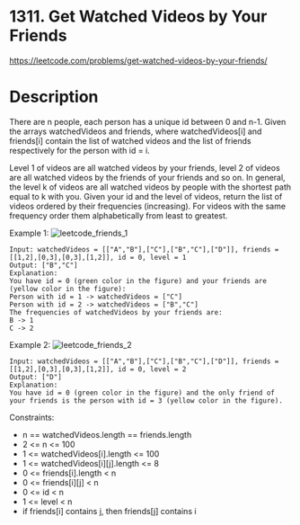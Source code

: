 # 1311. Get Watched Videos by Your Friends

https://leetcode.com/problems/get-watched-videos-by-your-friends/

# Description

There are n people, each person has a unique id between 0 and n-1.
Given the arrays watchedVideos and friends, where watchedVideos[i] and friends[i]
contain the list of watched videos and the list of friends respectively for
the person with id = i.

Level 1 of videos are all watched videos by your friends, level 2 of videos
are all watched videos by the friends of your friends and so on. In general,
the level k of videos are all watched videos by people with the shortest path
equal to k with you. Given your id and the level of videos, return the list
of videos ordered by their frequencies (increasing). For videos with the same
frequency order them alphabetically from least to greatest.

Example 1:
![leetcode_friends_1](https://assets.leetcode.com/uploads/2020/01/02/leetcode_friends_1.png)
```
Input: watchedVideos = [["A","B"],["C"],["B","C"],["D"]], friends = [[1,2],[0,3],[0,3],[1,2]], id = 0, level = 1
Output: ["B","C"]
Explanation:
You have id = 0 (green color in the figure) and your friends are (yellow color in the figure):
Person with id = 1 -> watchedVideos = ["C"]
Person with id = 2 -> watchedVideos = ["B","C"]
The frequencies of watchedVideos by your friends are:
B -> 1
C -> 2
```
Example 2:
![leetcode_friends_2](https://assets.leetcode.com/uploads/2020/01/02/leetcode_friends_2.png)
```
Input: watchedVideos = [["A","B"],["C"],["B","C"],["D"]], friends = [[1,2],[0,3],[0,3],[1,2]], id = 0, level = 2
Output: ["D"]
Explanation:
You have id = 0 (green color in the figure) and the only friend of your friends is the person with id = 3 (yellow color in the figure).
```

Constraints:
- n == watchedVideos.length == friends.length
- 2 <= n <= 100
- 1 <= watchedVideos[i].length <= 100
- 1 <= watchedVideos[i][j].length <= 8
- 0 <= friends[i].length < n
- 0 <= friends[i][j] < n
- 0 <= id < n
- 1 <= level < n
- if friends[i] contains j, then friends[j] contains i
